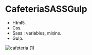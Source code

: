# CafeteriaSASSGulp

* Html5.
* Css.
* Sass : variables, mixins.
* Gulp.

![cafeteria (1)](https://user-images.githubusercontent.com/84733911/161590165-94ee5189-8386-4308-ba7a-be06152391f7.png)
